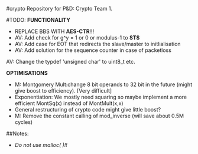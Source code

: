 #crypto
Repository for P&D: Crypto Team 1.


#TODO:
**FUNCTIONALITY**

- REPLACE BBS WITH **AES-CTR**!!!
- AV: Add check for g^y = 1 or 0 or modulus-1 to **STS**
- AV: Add case for EOT that redirects the slave/master to initlialisation
- AV: Add solution for the sequence counter in case of packetloss


AV: Change the typdef 'unsigned char' to uint8_t etc.

**OPTIMISATIONS**
- M: Montgomery Mult:change 8 bit operands to 32 bit in the future (might give boost to efficiency). [Very difficult]
- Exponentiation: We mostly need squaring so maybe implement a more efficient MontSq(x) instead of MontMult(x,x)
- General restructuring of crypto code might give little boost?
- M: Remove the constant calling of mod_inverse (will save about 0.5M cycles)


##Notes:
- *Do not use malloc( )!!*
